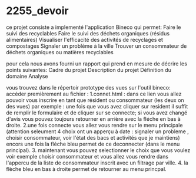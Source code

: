 # 2255_devoir
ce projet consiste a implementé l'application Bineco qui permet:
  Faire le suivi des recyclables
  Faire le suivi des déchets organiques (résidus alimentaires)
  Visualiser l'efficacité des activités de recyclages et compostages
  Signaler un problème à la ville
  Trouver un consommateur de déchets organiques ou matières recyclables

pour cela nous avons fourni un rapport qui prend en mesure de décrire les points suivantes:
  Cadre du projet
  Description du projet
  Définition du domaine
  Analyse

vous trouvez dans le répertoir prototype des vues sur l'outil bineco:
accéder premièrement au fichier : 
  1.connet.html : dans ce lien vous allez pouvoir vous inscrire en tant que résident ou consommateur (les deux on des vues) par exemple : une fois que vous avez cliquer sur resident il suffit de remplir le formulaire et de cliquer sur se connecte; si vous avez changé d'avis vous pouvez toujours retourner en arrière avec la fléche en bas à droite.
  2.une fois connecte vous allez vous rendre sur le menu principale (attention seleument 4 choix ont un apperçu à date : signaler un probleme , choisir consommateur, voir l'état des bacs et activités que je maintiens) 
 encors une fois la fléche bleu permet de ce deconnecter (dans le menu principal). 
 3. maintenant vous pouvez selectionner le choix que vous voulez voir exemple choisir consommateur et vous allez vous rendre dans l'appercu de la liste de consommateur inscrit avec un filtrage par ville. 
 4. la flèche bleu en bas à droite permet de retourner au menu princpal. 
 
